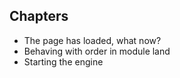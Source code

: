 ##  Chapters

* The page has loaded, what now?
* Behaving with order in module land
* Starting the engine